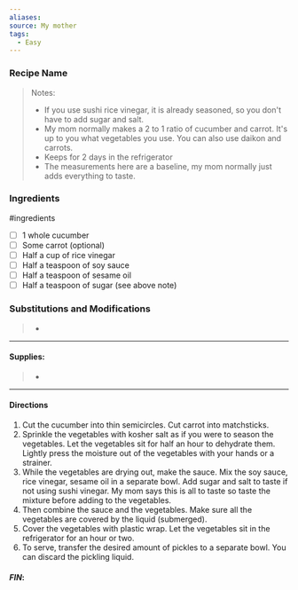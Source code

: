 ```yaml
---
aliases: 
source: My mother
tags:
  - Easy
---
```

### Recipe Name 

 >Notes: 
 >- If you use sushi rice vinegar, it is already seasoned, so you don't have to add sugar and salt. 
>- My mom normally makes a 2 to 1 ratio of cucumber and carrot. It's up to you what vegetables you use. You can also use daikon and carrots. 
>- Keeps for 2 days in the refrigerator
>- The measurements here are a baseline, my mom normally just adds everything to taste. 
### Ingredients
#ingredients 
- [ ] 1 whole cucumber 
- [ ] Some carrot (optional)
- [ ] Half a cup of rice vinegar
- [ ] Half a teaspoon of soy sauce
- [ ] Half a teaspoon of sesame oil
- [ ] Half a teaspoon of sugar (see above note)
### Substitutions and Modifications
> - 
---
#### Supplies:
> -

---
#### Directions
1. Cut the cucumber into thin semicircles. Cut carrot into matchsticks. 
2. Sprinkle the vegetables with kosher salt as if you were to season the vegetables.  Let the vegetables sit for half an hour to dehydrate them. Lightly press the moisture out of  the vegetables with your hands or a strainer. 
3. While the vegetables are drying out, make the sauce. Mix the soy sauce, rice vinegar, sesame oil in a separate bowl. Add sugar and salt to taste if not using sushi vinegar. My mom says this is all to taste so taste the mixture before adding to the vegetables.
4. Then combine the sauce and the vegetables. Make sure all the vegetables are covered by the liquid (submerged).
5. Cover the vegetables with plastic wrap. Let the vegetables sit in the refrigerator for an hour or two. 
6. To serve, transfer the desired amount of pickles to a separate bowl. You can discard the pickling liquid. 

#### *FIN*: